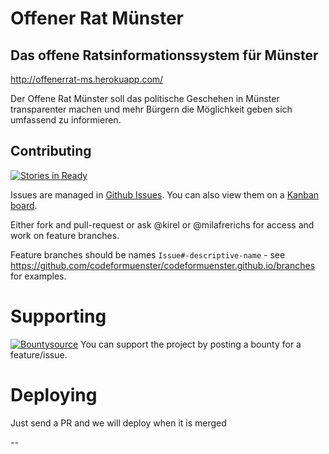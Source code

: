 # Offener Rat Münster

## Das offene Ratsinformationssystem für Münster

http://offenerrat-ms.herokuapp.com/

Der Offene Rat Münster soll das politische Geschehen in Münster transparenter machen und mehr Bürgern die Möglichkeit geben sich umfassend zu informieren. 


## Contributing
[![Stories in Ready](https://badge.waffle.io/codeformuenster/offenerrat-ms.png?label=ready&title=Ready)](https://waffle.io/codeformuenster/offenerrat-ms)

Issues are managed in [Github Issues](https://github.com/codeformuenster/offenerrat-ms/issues?state=open). You can also view them on a [Kanban board](https://badge.waffle.io/codeformuenster/offenerrat-ms).

Either fork and pull-request or ask @kirel or @milafrerichs for access and work on feature branches.

Feature branches should be names `Issue#-descriptive-name` - see https://github.com/codeformuenster/codeformuenster.github.io/branches for examples.

# Supporting
[![Bountysource](https://www.bountysource.com/badge/tracker?tracker_id=1614726)](https://www.bountysource.com/trackers/1614726-offenerrat-ms?utm_source=1614726&utm_medium=shield&utm_campaign=TRACKER_BADGE)
You can support the project by posting a bounty for a feature/issue.

# Deploying

Just send a PR and we will deploy when it is merged

--
